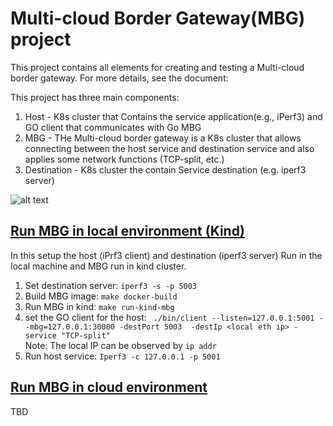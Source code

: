# Multi-cloud Border Gateway(MBG) project  
This project contains all elements for creating and testing a Multi-cloud border gateway. For more details, see the document: 

This project has three main components:  
1) Host - K8s cluster that Contains the service application(e.g., iPerf3) and GO client that communicates with Go MBG
2) MBG - THe Multi-cloud border gateway is a K8s cluster that allows connecting between the host service and destination service and also applies some network functions (TCP-split, etc.)
3) Destination - K8s cluster the contain Service destination (e.g. iperf3 server) 

![alt text](./tests/figures/MBG-project.png)


## <ins>Run MBG in local environment (Kind)<ins>
In this setup the host (iPrf3 client) and destination (iperf3 server) Run in the local machine and MBG run in kind cluster.
1) Set destination server: ```iperf3 -s -p 5003```
2) Build MBG image: ```make docker-build```
3) Run MBG in kind: ```make run-kind-mbg```
4) set the GO client for the host: ``` ./bin/client --listen=127.0.0.1:5001 --mbg=127.0.0.1:30000 -destPort 5003  -destIp <local eth ip> -service "TCP-split"```  
   Note: The local IP can be observed by  ```ip addr``` 
5) Run host service: ```Iperf3 -c 127.0.0.1 -p 5001```
   
## <ins>Run MBG in cloud environment<ins> 
TBD
